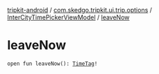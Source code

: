 [tripkit-android](../../index.md) / [com.skedgo.tripkit.ui.trip.options](../index.md) / [InterCityTimePickerViewModel](index.md) / [leaveNow](./leave-now.md)

# leaveNow

`open fun leaveNow(): `[`TimeTag`](../../com.skedgo.tripkit.common.model/-time-tag/index.md)`!`